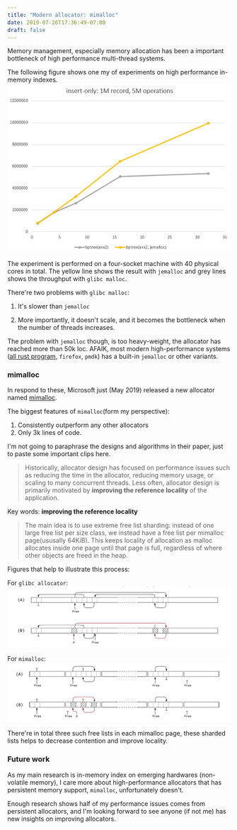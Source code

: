 ```yaml
---
title: "Modern allocator: mimalloc"
date: 2019-07-26T17:36:49-07:00
draft: false
---
```


Memory management, especially memory allocation has been a important bottleneck of high performance multi-thread systems.

The following figure shows one my of experiments on high performance in-memory indexes.
![](/img/jemalloc.png)

The experiment is performed on a four-socket machine with 40 physical cores in total.
The yellow line shows the result with `jemalloc` and grey lines shows the throughput with `glibc malloc`.

There're two problems with `glibc malloc`:

1. It's slower than `jemalloc`

2. More importantly, it doesn't scale, and it becomes the bottleneck when the number of threads increases.

The problem with `jemalloc` though, is too heavy-weight, the allocator has reached more than 50k loc. 
AFAIK, most modern high-performance systems ([all rust program](https://internals.rust-lang.org/t/jemalloc-was-just-removed-from-the-standard-library/8759), `firefox`, `pmdk`) has a built-in `jemalloc` or other variants. 

### mimalloc

In respond to these, Microsoft just (May 2019) released a new allocator named [mimalloc](https://github.com/microsoft/mimalloc).

The biggest features of `mimalloc`(form my perspective):

1. Consistently outperform any other allocators
2. Only 3k lines of code.

I'm not going to paraphrase the designs and algorithms in their paper, just to paste some important clips here. 

> Historically, allocator design has focused on performance issues such as reducing the time in the allocator, reducing memory usage, or scaling to many concurrent threads. Less often, allocator design is primarily motivated by **improving the reference locality** of the application.

Key words: **improving the reference locality**

> The main idea is to use extreme free list sharding: instead of one large free list per size class, we instead have a free list per mimalloc page(ususally 64KiB). This keeps locality of allocation as malloc allocates inside one page until that page is full, regardless of where other objects are freed in the heap.

Figures that help to illustrate this process:

For `glibc allocator`:
![](/img/sys-allocator.png)

For `mimalloc`:
![](/img/mimalloc.png)

There're in total three such free lists in each mimalloc page, 
these sharded lists helps to decrease contention and improve locality.

### Future work

As my main research is in-memory index on emerging hardwares (non-volatile memory),
I care more about high-performance allocators that has persistent memory support, `mimalloc`, unfortunately doesn't. 

Enough research shows half of my performance issues comes from persistent allocators,
and I'm looking forward to see anyone (if not me) has new insights on improving allocators.  

